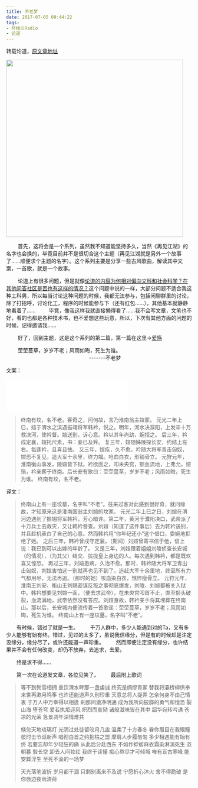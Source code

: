 ```yaml
---
title: 不老梦
date: 2017-07-05 09:44:22
tags: 
- 坏掉のRadio
- 论道
---
```

转载论道，[原文章地址][1]


  <img src="https://www.lundao.com/uploads/article/20170219//3429b6dcd3e567ed100f73ab374ae3dc.jpg" width="480" />
  
&nbsp;&nbsp;&nbsp;&nbsp;&nbsp;&nbsp;&nbsp;&nbsp;首先，这将会是一个系列，虽然我不知道能坚持多久，当然《再见江湖》的名字也会换的，毕竟目前并不是很切合这个主题（再见江湖就是另外一个故事了……顺便求个主题的名字）。这个系列主要是分享一些古风歌曲，解读其中文案，一首歌，就是一个故事。
 
&nbsp;&nbsp;&nbsp;&nbsp;&nbsp;&nbsp;&nbsp;&nbsp;论道上有很多问题，但是就像[论道的内容为何相对偏向文科和社会科学？在其他问答社区是否也有这样的情况？][2]这个问题中说的一样，大部分问题不适合我这种工科男，所以每当讨论这种问题的时候，我都无法参与，包括闲聊群里的讨论，除了打招呼，讨论化工，程序的时候能参与下（还有红包……），其他基本就静静地看着了……
&nbsp;&nbsp;&nbsp;&nbsp;&nbsp;&nbsp;&nbsp;&nbsp;毕竟，像我这样我就直接懒得看了……我不会写文章，文笔也不好，看的也都是各种技术书，也不爱想这些玩意，所以，下次有其他方面的问题的时候，记得邀请我……
    
&nbsp;&nbsp;&nbsp;&nbsp;&nbsp;&nbsp;&nbsp;&nbsp;好了，回到主题，这是这个系列的第二篇，第一篇在这里→[爱殇][3]
 
&nbsp;&nbsp;&nbsp;&nbsp;&nbsp;&nbsp;&nbsp;&nbsp;茔茔蔓草，岁岁不老；风雨如晦，死生为谁。
&nbsp;&nbsp;&nbsp;&nbsp;&nbsp;&nbsp;&nbsp;&nbsp;&nbsp;&nbsp;&nbsp;&nbsp;&nbsp;&nbsp;&nbsp;&nbsp;&nbsp;&nbsp;&nbsp;&nbsp;&nbsp;&nbsp;&nbsp;&nbsp;&nbsp;&nbsp;&nbsp;&nbsp;&nbsp;&nbsp;&nbsp;&nbsp;&nbsp;&nbsp;&nbsp;&nbsp;&nbsp;&nbsp;&nbsp;&nbsp;&nbsp;&nbsp;&nbsp;&nbsp;&nbsp;&nbsp;&nbsp;&nbsp;&nbsp;&nbsp;&nbsp;&nbsp;&nbsp;&nbsp;&nbsp;&nbsp; -------不老梦
  


  [1]: https://www.lundao.com/article/353
  [2]: https://www.lundao.com/question/2163
  [3]: https://www.lundao.com/question/1720?answer_id=3240#answer_3240
  
  <!--more-->
  
  文案：

   <iframe frameborder="no" border="0" marginwidth="0" marginheight="0" width=330 height=86 src="//music.163.com/outchain/player?type=2&id=421137682&auto=1&height=66"></iframe> 

> 终南有坟，名不老。客奇之，问何故，言乃淮南翁主媗冢。
> 元光二年上巳，媗于渭水之滨遇振翊将军韩衿，悦之。明年，河水决濮阳，上发卒十万救决河，使衿督。媗送别，诉心意。衿以其年尚幼，婉拒之。
> 后三年，衿戍定襄，媗托尺素，书：妾已及笄。 复三年，媗随姊陵探长安，约结上左右。每逢衿，且喜且怯。
> 又三年，媗疾，久不愈。衿随大将军青击匈奴，媗恐不复见，追大军十余里，终力竭。呛血白衣，形销骨立。
> 元狩元年，淮南衡山事发，陵媗皆下狱。衿欲面之，叩未央宫，额血流地，上弗允。媗殒，衿亲葬于终南。后长安有歌曰：茔茔蔓草，岁岁不老；风雨如晦，死生为谁。
> 终南有坟，名不老。

 
译文：

> 终南山上有一座坟墓，名字叫“不老”。往来过客对此感到很好奇，就问缘故，才知原来这是淮南国翁主刘媗的坟冢。
> 元光二年上巳之日，刘媗在渭河边遇到了振翊将军韩衿，芳心暗许。第二年，黄河于濮阳决口，武帝派了十万兵士去救灾，又让韩衿督查。刘媗（知道了这件事后）去为韩衿送别，并且趁机表白了自己的心意。然而韩衿用“你年纪还小”这个借口，委婉地拒绝了她。
> 之后三年，韩衿曾戍守定襄，（期间）刘媗曾寄书信于他，信上说：我已到可以出嫁的年龄了。
> 又是三年，刘媗跟着姐姐刘陵侦查长安城（的情况），（为其父）结交、拉拢皇上身边的人。每次遇到韩衿，都是既欢喜又惶恐。
> 再过三年，刘媗患病，久治不愈。那时，韩衿随大将军卫青出击匈奴，刘媗害怕这一别就再也见不到了，追赶大军十余里地，终至所有力气都用尽，无法再追。（那时的她）咳血染白衣，憔悴瘦骨立。
> 元狩元年，淮南王刘安、衡山王刘赐密谋反叛之事彻底爆发，刘陵、刘媗都被关入狱中。韩衿想要见刘媗一面，（便去求武帝），在未央宫叩首不止，直至额头破裂，血流满地，武帝依然没有答应。刘媗身故，韩衿亲手将其埋葬在终南山。那以后，长安城内便流传着一首歌谣：茔茔蔓草，岁岁不老；风雨如晦，死生为谁。
> 终南山上有一座坟墓，名字叫“不老”。

　　有时候，错过了就是一生。
　　千万人群中，多少人能遇到对的Ta，又有多少人能够有始有终。错过，见过的太多了，虽说我信缘分，但是有的时候却是注定没缘分，缘分尽了，或许还能道一声珍重。
　　然而即便注定没有缘分，也许结果并不会有任何改变，却仍不放弃，去追求，去爱。
     
　　终是求不得……
 
 
　　第一次在论道发文章，各位见笑了。
　　最后附上歌词

> 等不到鬓雪相拥 
> 重饮渭水畔那一盏虔诚 
> 终究是绸缪青冢 
> 替我将灞桥柳供奉 
> 来世再漱月鸣筝
>  也许还能道声久别珍重 
>  天意总将人捉弄
> 怎奈何身不由己情衷 
> 于万人中万幸得以相逢 
> 刹那间澈净明通 
> 成为我所向披靡的勇气和惶恐 
> 裂山海 堕苍穹
>  爱若执炬迎风
>   炽烈而哀恸
> 诸般滋味皆在其中
>  韶华宛转吟诵 
>  苍凉的光荣 
>  急景凋年深情难共
> 
> 倏忽天地琉璃灯 
> 光阴过处徒留皎月几盅 
> 温柔了十方春冬 
> 眷你眉目在我眼瞳 
> 彼时击节讴新声 
> 唱彻白首之约抱柱之盟 
> 摩肩人步履匆匆
> 多少相遇能有始有终 
> 若要忘却年少轻狂的痛 
> 从此后分赴西东 
> 不如作蜉蝣麻衣霜染淋漓死生 
> 恣朝暮 彀长空
>  卸去人间妆红 
>  我终于读懂
> 痴心熬尽才可倾城 
> 唯有亘古寒峰 
> 能安葬浮生 
> 至死不渝的一场梦
> 
> 天光落笔波折 
> 岁月都干涸 
> 只剩别离来不及说 
> 宁愿折心沐火 
> 舍不得勘破 
> 是你唇边夜雨清荷

